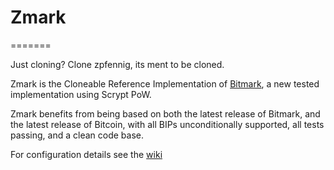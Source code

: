 # Zmark
=======

Just cloning? Clone zpfennig, its ment to be cloned.



Zmark is the Cloneable Reference Implementation of [Bitmark](https://github.com/project-bitmark/bitmark/), a new tested implementation using Scrypt PoW.

Zmark benefits from being based on both the latest release of Bitmark, and the latest release of Bitcoin, with all BIPs unconditionally supported, all tests passing, and a clean code base.

For configuration details see the [wiki](https://github.com/zmark-project/zmark/wiki)
